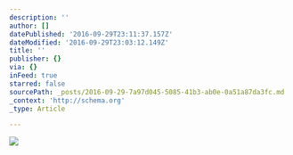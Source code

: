 ```yaml
---
description: ''
author: []
datePublished: '2016-09-29T23:11:37.157Z'
dateModified: '2016-09-29T23:03:12.149Z'
title: ''
publisher: {}
via: {}
inFeed: true
starred: false
sourcePath: _posts/2016-09-29-7a97d045-5085-41b3-ab0e-0a51a87da3fc.md
_context: 'http://schema.org'
_type: Article

---
```

![](https://the-grid-user-content.s3-us-west-2.amazonaws.com/87350a41-748d-4a74-96eb-f214eaa0386b.jpg)